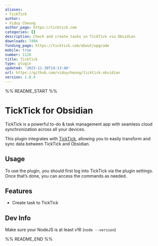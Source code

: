 ```yaml
---
aliases:
- TickTick
author:
- Viduy Cheung
author_page: https://ticktick.com
categories: []
description: Check and create tasks in TickTick via Obsidian
downloads: 7494
funding_page: https://ticktick.com/about/upgrade
mobile: true
number: 1116
title: TickTick
type: plugin
updated: '2023-11-30T14:13:40'
url: https://github.com/viduycheung/ticktick-obsidian
version: 1.0.4
---
```


%% README_START %%

# TickTick for Obsidian

TickTick is a powerful to-do & task management app with seamless cloud synchronization across all your devices.

This plugin integrates with [TickTick](https://ticktick.com), allowing you to easily transform and sync data between TickTick and Obsidian.

## Usage

To use the plugin, you should first log into TickTick via the plugin settings. Once that’s done, you can access the commands as needed.

## Features

-   Create task to TickTick

## Dev Info

Make sure your NodeJS is at least v16 (`node --version`)


%% README_END %%